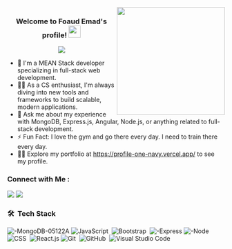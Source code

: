 <img width="250" align="right" src="https://c.tenor.com/_DOBjnGspYAAAAAM/code-coding.gif">

<h3 align="center">
  Welcome to Foaud Emad's profile!
  <img src="https://media.giphy.com/media/hvRJCLFzcasrR4ia7z/giphy.gif" width="28">
</h3>

<!-- Typing SVG by DenverCoder1 - https://github.com/DenverCoder1/readme-typing-svg -->
<p align="center">
  <a href="https://github.com/DenverCoder1/readme-typing-svg"><img src="https://readme-typing-svg.herokuapp.com/?lines=MEAN%20Stack%20Developer;Building%20scalable%20full-stack%20web%20apps;Always%20eager%20to%20learn%20new%20technologies&font=Fira%20Code&center=true&width=500&height=45&color=f75c7e&vCenter=true&size=22"></a>
</p>

- 🏢 I'm a MEAN Stack developer specializing in full-stack web development.
- 👨‍💻 As a CS enthusiast, I'm always diving into new tools and frameworks to build scalable, modern applications.
- 💬 Ask me about my experience with MongoDB, Express.js, Angular, Node.js, or anything related to full-stack development.
- ⚡ Fun Fact: I love the gym and go there every day. I need to train there every day.
- 👨‍💻 Explore my portfolio at https://profile-one-navy.vercel.app/ to see my profile.


### Connect with Me :

<a href="(https://www.linkedin.com/in/fouad-emad-2ba15a251/)" target="_blank"><img src="https://img.shields.io/badge/-Fouad%20Emad-0077B5?style=for-the-badge&logo=Linkedin&logoColor=white"/></a>
<a href="https://www.facebook.com/profile.php?id=100021419861098" target="_blank"><img src="https://img.shields.io/badge/-Fouad%20DEmad-0077B5?style=for-the-badge&logo=Facebook&logoColor=white"/></a>



### 🛠 &nbsp;Tech Stack
![-MongoDB-05122A](https://github.com/user-attachments/assets/ba325e18-43e4-46f7-9581-f10be1d0ceac)
![JavaScript](https://img.shields.io/badge/-JavaScript-05122A?style=flat&logo=javascript)&nbsp;
![Bootstrap](https://img.shields.io/badge/-Bootstrap-05122A?style=flat&logo=bootstrap&logoColor=563D7C)&nbsp;
![-Express](https://github.com/user-attachments/assets/d17a70c7-2991-405f-a243-1ba7b2d42e74)
![-Node](https://github.com/user-attachments/assets/f10993ee-7418-4d8c-97e8-d2fe71b9d468)
![CSS](https://img.shields.io/badge/-CSS-05122A?style=flat&logo=CSS3&logoColor=1572B6)&nbsp;
![React.js](https://img.shields.io/badge/-React-05122A?style=flat&logo=react)
![Git](https://img.shields.io/badge/-Git-05122A?style=flat&logo=git)&nbsp;
![GitHub](https://img.shields.io/badge/-GitHub-05122A?style=flat&logo=github)&nbsp;
![Visual Studio Code](https://img.shields.io/badge/-Visual%20Studio%20Code-05122A?style=flat&logo=visual-studio-code&logoColor=007ACC)&nbsp;
 
